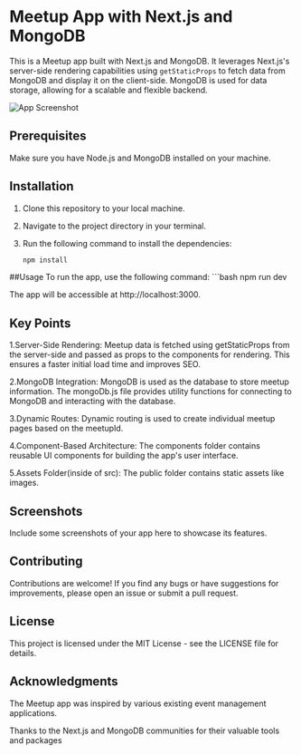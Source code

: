 # Meetup App with Next.js and MongoDB

This is a Meetup app built with Next.js and MongoDB. It leverages Next.js's server-side rendering capabilities using `getStaticProps` to fetch data from MongoDB and display it on the client-side. MongoDB is used for data storage, allowing for a scalable and flexible backend.

![App Screenshot](screenshots/app_screenshot.png)

## Prerequisites

Make sure you have Node.js and MongoDB installed on your machine.

## Installation

1. Clone this repository to your local machine.
2. Navigate to the project directory in your terminal.
3. Run the following command to install the dependencies:

    ```bash
    npm install

##Usage
To run the app, use the following command:
    ```bash
    npm run dev

The app will be accessible at http://localhost:3000.

## Key Points
1.Server-Side Rendering: Meetup data is fetched using getStaticProps from the server-side and passed as props to the components for rendering. This ensures a faster initial load time and improves SEO.

2.MongoDB Integration: MongoDB is used as the database to store meetup information. The mongoDb.js file provides utility functions for connecting to MongoDB and interacting with the database.

3.Dynamic Routes: Dynamic routing is used to create individual meetup pages based on the meetupId.

4.Component-Based Architecture: The components folder contains reusable UI components for building the app's user interface.

5.Assets Folder(inside of src): The public folder contains static assets like images.

## Screenshots
Include some screenshots of your app here to showcase its features.

## Contributing
Contributions are welcome! If you find any bugs or have suggestions for improvements, please open an issue or submit a pull request.

## License
This project is licensed under the MIT License - see the LICENSE file for details.

## Acknowledgments
The Meetup app was inspired by various existing event management applications.

Thanks to the Next.js and MongoDB communities for their valuable tools and packages
